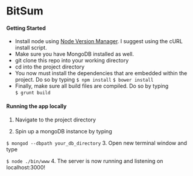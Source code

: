 # BitSum

#### Getting Started

* Install node using [Node Version Manager](https://github.com/creationix/nvm). I suggest using the cURL install script.
* Make sure you have MongoDB installed as well.  
* git clone this repo into your working directory  
* cd into the project directory
* You now must install the dependencies that are embedded within the project. Do so by typing
 `$ npm install`
 `$ bower install`
* Finally, make sure all build files are compiled. Do so by typing  
`$ grunt build`
 

#### Running the app locally
 1. Navigate to the project directory
 
 2. Spin up a mongoDB instance by typing

  `$ mongod --dbpath your_db_directory`
 3. Open new terminal window and type

  `$ node ./bin/www`
 4. The server is now running and listening on localhost:3000!